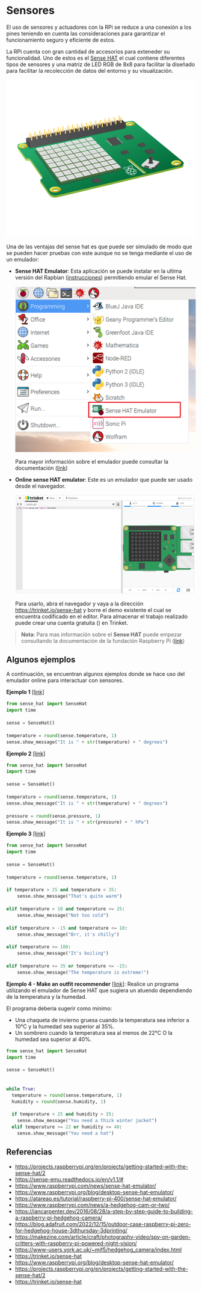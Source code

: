 # Sensores

El uso de sensores y actuadores con la RPi se reduce a una conexión a los pines teniendo en cuenta las consideraciones para garantizar el funcionamiento seguro y eficiente de estos. 

La RPi cuenta con gran cantidad de accesorios para exteneder su funcionalidad. Uno de estos es el [Sense HAT](https://projects.raspberrypi.org/en/projects/getting-started-with-the-sense-hat) el cual contiene diferentes tipos de sensores y una matriz de LED RGB de 8x8 para facilitar la diseñado para facilitar la recolección de datos del entorno y su visualización.

![sense_hat](sense-hat.png)

Una de las ventajas del sense hat es que puede ser simulado de modo que se pueden hacer pruebas con este aunque no se tenga mediante el uso de un emulador:
* **Sense HAT Emulator**: Esta aplicación se puede instalar en la ultima versión del Rapbian ([instrucciones](https://projects.raspberrypi.org/en/projects/getting-started-with-the-sense-hat/1)) permitiendo emular el Sense Hat.
  
  ![pi_emulator](pi-emulator.png)

  Para mayor información sobre el emulador puede consultar la documentación ([link](https://sense-emu.readthedocs.io/en/v1.1/#))

* **Online sense HAT emulator**: Este es un emulador que puede ser usado desde el navegador.
  
  ![sense-hat-trinket](sense-hat-trinket.png)
  
  Para usarlo, abra el navegador y vaya a la dirección https://trinket.io/sense-hat y borre el demo existente el cual se encuentra codificado en el editor. Para almacenar el trabajo realizado puede crear una cuenta gratuita ([](https://trinket.io/signup)) en Trinket.
  
> **Nota**: Para mas información sobre el **Sense HAT** puede empezar consultando la documentación de la fundación Raspberry Pi ([link](https://projects.raspberrypi.org/en/projects/getting-started-with-the-sense-hat/))


## Algunos ejemplos

A continuación, se encuentran algunos ejemplos donde se hace uso del emulador online para interactuar con sensores.


**Ejemplo 1** [[link]](https://trinket.io/python/667839c0c4)

```python
from sense_hat import SenseHat
import time

sense = SenseHat()

temperature = round(sense.temperature, 1)
sense.show_message("It is " + str(temperature) + " degrees")
```

**Ejemplo 2** [[link]](https://trinket.io/python/9dbff599d9)

```python
from sense_hat import SenseHat
import time

sense = SenseHat()

temperature = round(sense.temperature, 1)
sense.show_message("It is " + str(temperature) + " degrees")

pressure = round(sense.pressure, 1)
sense.show_message("It is " + str(pressure) + " hPa")
```

**Ejemplo 3** [[link]](https://trinket.io/python/7c798bd6b2)


```python
from sense_hat import SenseHat
import time

sense = SenseHat()

temperature = round(sense.temperature, 1)

if temperature > 25 and temperature < 35:
    sense.show_message("That's quite warm")

elif temperature > 10 and temperature <= 25:
    sense.show_message("Not too cold")

elif temperature > -15 and temperature <= 10:
    sense.show_message("Brr, it's chilly")

elif temperature >= 100:
    sense.show_message("It's boiling")

elif temperature >= 35 or temperature <= -15:
    sense.show_message("The temperature is extreme!")
```

**Ejemplo 4 - Make an outfit recommender** [[link]](https://trinket.io/python/cca7dc0dd1): Realice un programa utilizando el emulador de Sense HAT que sugiera un atuendo dependiendo de la temperatura y la humedad.

El programa debería sugerir como minimo:
* Una chaqueta de invierno gruesa cuando la temperatura sea inferior a 10°C y la humedad sea superior al 35%.
* Un sombrero cuando la temperatura sea al menos de 22°C O la humedad sea superior al 40%.

```python
from sense_hat import SenseHat
import time

sense = SenseHat()


while True: 
  temperature = round(sense.temperature, 1)
  humidity = round(sense.humidity, 1)

  if temperature < 25 and humidity > 35:
    sense.show_message("You need a thick winter jacket")
  elif temperature >= 22 or humidity >= 40:
    sense.show_message("You need a hat")
```

## Referencias

* https://projects.raspberrypi.org/en/projects/getting-started-with-the-sense-hat/2
* https://sense-emu.readthedocs.io/en/v1.1/#
* https://www.raspberrypi.com/news/sense-hat-emulator/
* https://www.raspberrypi.org/blog/desktop-sense-hat-emulator/
* https://atareao.es/tutorial/raspberry-pi-400/sense-hat-emulator/
* https://www.raspberrypi.com/news/a-hedgehog-cam-or-two/
* https://iancarpenter.dev/2016/08/28/a-step-by-step-guide-to-building-a-raspberry-pi-hedgehog-camera/
* https://blog.adafruit.com/2022/12/15/outdoor-case-raspberry-pi-zero-for-hedgehog-house-3dthursday-3dprinting/
* https://makezine.com/article/craft/photography-video/spy-on-garden-critters-with-raspberry-pi-powered-night-vision/
* https://www-users.york.ac.uk/~mjf5/hedgehog_camera/index.html
* https://trinket.io/sense-hat
* https://www.raspberrypi.org/blog/desktop-sense-hat-emulator/
* https://projects.raspberrypi.org/en/projects/getting-started-with-the-sense-hat/2
* https://trinket.io/sense-hat





